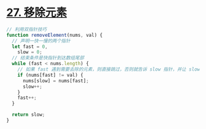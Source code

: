 # [27. 移除元素](https://leetcode-cn.com/problems/remove-element/)

```js
// 利用双指针技巧
function removeElement(nums, val) {
  // 声明一快一慢的两个指针
  let fast = 0,
    slow = 0;
  // 结束条件是快指针到达数组尾部
  while (fast < nums.length) {
    // 如果 fast 遇到需要去除的元素，则直接跳过，否则就告诉 slow 指针，并让 slow 前进一步
    if (nums[fast] != val) {
      nums[slow] = nums[fast];
      slow++;
    }
    fast++;
  }

  return slow;
}
```
